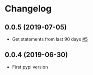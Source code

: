 Changelog
=========

0.0.5 (2019-07-05)
------------
- Get statements from last 90 days [#5](https://github.com/Lrcezimbra/pyitau/issues/5)


0.0.4 (2019-06-30)
------------
- First pypi version
